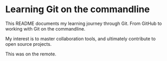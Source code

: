 # Learning Git on the commandline

This README documents my learning journey through Git. From GitHub to working with Git on the commandline. 

My interest is to master collaboration tools, and ultimately contribute to open source projects. 

This was on the remote. 
